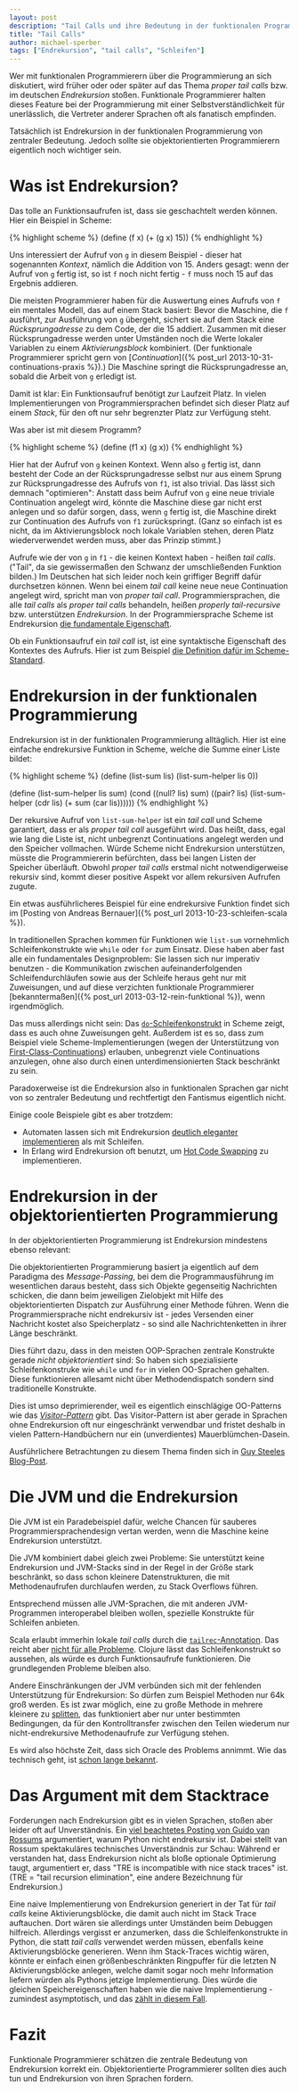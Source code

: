 ```yaml
---
layout: post
description: "Tail Calls und ihre Bedeutung in der funktionalen Programmierung"
title: "Tail Calls"
author: michael-sperber
tags: ["Endrekursion", "tail calls", "Schleifen"]
---
```


Wer mit funktionalen Programmierern über die Programmierung an sich
diskutiert, wird früher oder oder später auf das Thema *proper tail
calls* bzw. im deutschen *Endrekursion* stoßen.  Funktionale
Programmierer halten dieses Feature bei der Programmierung mit einer
Selbstverständlichkeit für unerlässlich, die Vertreter anderer Sprachen
oft als fanatisch empfinden.

Tatsächlich ist Endrekursion in der funktionalen Programmierung
von zentraler Bedeutung.  Jedoch sollte sie
objektorientierten Programmierern eigentlich noch wichtiger sein.

<!-- more start -->

# Was ist Endrekursion?

Das tolle an Funktionsaufrufen ist, dass sie geschachtelt werden können.
Hier ein Beispiel in Scheme:

{% highlight scheme %}
(define (f x)
  (+ (g x) 15))
{% endhighlight %}

Uns interessiert der Aufruf von `g` in diesem Beispiel - dieser hat
sogenannten *Kontext*, nämlich die Addition von 15.  Anders gesagt:
wenn der Aufruf von `g` fertig ist, so ist `f` noch nicht fertig - `f`
muss noch 15 auf das Ergebnis addieren.

Die meisten Programmierer haben für die Auswertung eines Aufrufs von
`f` ein mentales Modell, das auf einem Stack basiert: Bevor die
Maschine, die `f` ausführt, zur Ausführung von `g` übergeht, sichert
sie auf dem Stack eine *Rücksprungadresse* zu dem Code, der die 15
addiert.  Zusammen mit dieser Rücksprungadresse werden unter Umständen
noch die Werte lokaler Variablen zu einem *Aktivierungsblock*
kombiniert.  (Der funktionale Programmierer spricht gern von
[*Continuation*]({% post_url 2013-10-31-continuations-praxis %}).)
Die Maschine springt die Rücksprungadresse an, sobald die Arbeit von
`g` erledigt ist.

Damit ist klar: Ein Funktionsaufruf benötigt zur Laufzeit Platz.  In
vielen Implementierungen von Programmiersprachen befindet sich dieser
Platz auf einem *Stack*, für den oft nur sehr begrenzter Platz zur
Verfügung steht.

Was aber ist mit diesem Programm?

{% highlight scheme %}
(define (f1 x)
  (g x))
{% endhighlight %}

Hier hat der Aufruf von `g` keinen Kontext. Wenn also `g` fertig ist,
dann besteht der Code an der Rücksprungadresse selbst nur aus einem
Sprung zur Rücksprungadresse des Aufrufs von `f1`, ist also trivial.
Das lässt sich demnach "optimieren": Anstatt dass beim Aufruf von `g`
eine neue triviale Continuation angelegt wird, könnte die Maschine
diese gar nicht erst anlegen und so dafür sorgen, dass, wenn `g`
fertig ist, die Maschine direkt zur Continuation des Aufrufs von `f1`
zurückspringt.  (Ganz so einfach ist es nicht, da im Aktivierungsblock
noch lokale Variablen stehen, deren Platz wiederverwendet werden muss,
aber das Prinzip stimmt.)

Aufrufe wie der von `g` in `f1` - die keinen Kontext haben - heißen
*tail calls*.  ("Tail", da sie gewissermaßen den Schwanz der
umschließenden Funktion bilden.)  Im Deutschen hat sich leider noch
kein griffiger Begriff dafür durchsetzen können.  Wenn bei einem *tail
call* keine neue neue Continuation angelegt wird, spricht man von
*proper tail call*.  Programmiersprachen, die alle *tail calls* als
*proper tail calls* behandeln, heißen *properly tail-recursive*
bzw. unterstützen *Endrekursion*.  In der
Programmiersprache Scheme ist Endrekursion [die
fundamentale
Eigenschaft](http://www.wisdomandwonder.com/article/509/lambda-the-ultimate-goto).

Ob ein Funktionsaufruf ein *tail call* ist, ist eine syntaktische
Eigenschaft des Kontextes des Aufrufs.  Hier ist zum Beispiel [die
Definition dafür im
Scheme-Standard](http://www.r6rs.org/final/html/r6rs/r6rs-Z-H-14.html#node_sec_11.20).
 
# Endrekursion in der funktionalen Programmierung

Endrekursion ist in der funktionalen Programmierung alltäglich.  Hier
ist eine einfache endrekursive Funktion in Scheme, welche die Summe
einer Liste bildet:

{% highlight scheme %}
(define (list-sum lis)
  (list-sum-helper lis 0))
  
(define (list-sum-helper lis sum)
  (cond
    ((null? lis) sum)
    ((pair? lis)
	 (list-sum-helper (cdr lis)
	                  (+ sum (car lis))))))
{% endhighlight %}

Der rekursive Aufruf von `list-sum-helper` ist ein *tail call* und
Scheme garantiert, dass er als *proper tail call* ausgeführt wird.
Das heißt, dass, egal wie lang die Liste ist, nicht unbegrenzt
Continuations angelegt werden und den Speicher vollmachen.  Würde
Scheme nicht Endrekursion unterstützen, müsste die Programmiererin
befürchten, dass bei langen Listen der Speicher überläuft.  Obwohl
*proper tail calls* erstmal nicht notwendigerweise rekursiv sind,
kommt dieser positive Aspekt vor allem rekursiven Aufrufen zugute.

Ein etwas ausführlicheres Beispiel für eine endrekursive Funktion
findet sich im
[Posting von Andreas Bernauer]({% post_url 2013-10-23-schleifen-scala %}).

In traditionellen Sprachen kommen für Funktionen wie `list-sum`
vornehmlich Schleifenkonstrukte wie `while` oder `for` zum Einsatz.
Diese haben aber fast alle ein fundamentales Designproblem: Sie lassen
sich nur imperativ benutzen - die Kommunikation zwischen
aufeinanderfolgenden Schleifendurchläufen sowie aus der Schleife
heraus geht nur mit Zuweisungen, und auf diese verzichten funktionale
Programmierer [bekanntermaßen]({% post_url 2013-03-12-rein-funktional %}), wenn irgendmöglich.

Das muss allerdings nicht sein: Das
[`do`-Schleifenkonstrukt](http://www.r6rs.org/final/html/r6rs-lib/r6rs-lib-Z-H-6.html#node_chap_5)
in Scheme zeigt, dass es auch ohne Zuweisungen geht.  Außerdem ist es
so, dass zum Beispiel viele Scheme-Implementierungen (wegen der
Unterstützung von
[First-Class-Continuations](http://en.wikipedia.org/wiki/Continuation#First-class_continuations))
erlauben, unbegrenzt viele Continuations anzulegen, ohne also durch
einen unterdimensionierten Stack beschränkt zu sein.

Paradoxerweise ist die Endrekursion also in funktionalen Sprachen gar
nicht von so zentraler Bedeutung und rechtfertigt den Fantismus
eigentlich nicht.

Einige coole Beispiele gibt es aber trotzdem:

* Automaten lassen sich mit Endrekursion [deutlich eleganter
  implementieren](http://www.cs.brown.edu/~sk/Publications/Papers/Published/sk-automata-macros/)
  als mit Schleifen.
* In Erlang wird Endrekursion oft benutzt, um [Hot Code
  Swapping](http://theschemeway.blogspot.de/2008/09/hot-code-swapping-pitfalls-in-erlang.html)
  zu implementieren.

# Endrekursion in der objektorientierten Programmierung

In der objektorientierten Programmierung ist Endrekursion mindestens
ebenso relevant:

Die objektorientierten Programmierung basiert ja eigentlich auf dem
Paradigma des *Message-Passing*, bei dem die Programmausführung im
wesentlichen daraus besteht, dass sich Objekte gegenseitig Nachrichten
schicken, die dann beim jeweiligen Zielobjekt mit Hilfe des
objektorientierten Dispatch zur Ausführung einer Methode führen.  Wenn
die Programmiersprache nicht endrekursiv ist - jedes Versenden einer
Nachricht kostet also Speicherplatz - so sind alle Nachrichtenketten
in ihrer Länge beschränkt.

Dies führt dazu, dass in den meisten OOP-Sprachen zentrale Konstrukte
gerade *nicht objektorientiert* sind: So haben sich spezialisierte
Schleifenkonstruke wie `while` und `for` in vielen OO-Sprachen
gehalten.  Diese funktionieren allesamt nicht über Methodendispatch
sondern sind traditionelle Konstrukte.

Dies ist umso deprimierender, weil es eigentlich einschlägige
OO-Patterns wie das
[*Visitor-Pattern*](http://en.wikipedia.org/wiki/Visitor_pattern)
gibt.  Das Visitor-Pattern ist aber gerade in Sprachen ohne
Endrekursion oft nur eingeschränkt verwendbar und fristet deshalb in
vielen Pattern-Handbüchern nur ein (unverdientes)
Mauerblümchen-Dasein.

Ausführlichere Betrachtungen zu diesem Thema finden sich in [Guy
Steeles
Blog-Post](http://www.eighty-twenty.org/index.cgi/tech/oo-tail-calls-20111001.html).

# Die JVM und die Endrekursion

Die JVM ist ein Paradebeispiel dafür, welche Chancen für sauberes
Programmiersprachendesign vertan werden, wenn die 
Maschine keine Endrekursion unterstützt.

Die JVM kombiniert dabei gleich zwei Probleme: Sie unterstützt keine
Endrekursion und JVM-Stacks sind in der Regel in der Größe stark
beschränkt, so dass schon kleinere Datenstrukturen, die mit
Methodenaufrufen durchlaufen werden, zu Stack Overflows führen.

Entsprechend müssen alle JVM-Sprachen, die mit anderen JVM-Programmen
interoperabel bleiben wollen, spezielle Konstrukte für Schleifen
anbieten.

Scala erlaubt immerhin lokale *tail calls* durch die
[`tailrec`-Annotation](http://www.scala-lang.org/api/current/index.html#scala.annotation.tailrec).
Das reicht aber [nicht für alle Probleme](http://apocalisp.wordpress.com/2011/10/26/tail-call-elimination-in-scala-monads/).
Clojure lässt das Schleifenkonstrukt so aussehen, als würde es durch
Funktionsaufrufe funktionieren.  Die grundlegenden Probleme bleiben
also.

Andere Einschränkungen der JVM verbünden sich mit der fehlenden
Unterstützung für Endrekursion: So dürfen zum Beispiel Methoden nur
64k groß werden.  Es ist zwar möglich, eine zu große Methode in
mehrere kleinere zu
[splitten](https://bitbucket.org/sperber/asm-method-size/), das
funktioniert aber nur unter bestimmten Bedingungen, da für den
Kontrolltransfer zwischen den Teilen wiederum nur nicht-endrekursive
Methodenaufrufe zur Verfügung stehen.

Es wird also höchste Zeit, dass sich Oracle des Problems annimmt.  Wie
das technisch geht, ist [schon lange
bekannt](https://blogs.oracle.com/jrose/entry/tail_calls_in_the_vm).

# Das Argument mit dem Stacktrace

Forderungen nach Endrekursion gibt es in vielen Sprachen, stoßen aber
leider oft auf Unverständnis.  Ein [viel beachtetes Posting von Guido
van
Rossums](http://neopythonic.blogspot.de/2009/04/tail-recursion-elimination.html)
argumentiert, warum Python nicht endrekursiv ist.  Dabei stellt van
Rossum spektakuläres technisches Unverständnis zur Schau: Während er
verstanden hat, dass Endrekursion nicht als bloße optionale
Optimierung taugt, argumentiert er, dass "TRE is incompatible with
nice stack traces" ist.  (TRE = "tail recursion elimination", eine andere
Bezeichnung für Endrekursion.)

Eine naive Implementierung von Endrekursion generiert in der Tat für
*tail calls* keine Aktivierungsblöcke, die damit auch nicht im Stack
Trace auftauchen.  Dort wären sie allerdings unter Umständen beim
Debuggen hilfreich.  Allerdings vergisst er anzumerken, dass die
Schleifenkonstrukte in Python, die statt *tail calls* verwendet werden
müssen, ebenfalls keine Aktivierungsblöcke generieren.  Wenn ihm
Stack-Traces wichtig wären, könnte er einfach einen größenbeschränkten
Ringpuffer für die letzten N Aktivierungsblöcke anlegen, welche damit
sogar noch mehr Information liefern würden als Pythons jetzige
Implementierung.  Dies würde die gleichen Speichereigenschaften haben
wie die naive Implementierung - zumindest asymptotisch, und das [zählt
in diesem
Fall](http://citeseerx.ist.psu.edu/viewdoc/summary?doi=10.1.1.50.4500).

# Fazit

Funktionale Programmierer schätzen die zentrale Bedeutung von
Endrekursion korrekt ein.  Objektorientierte Programmierer sollten
dies auch tun und Endrekursion von ihren Sprachen fordern.

<!-- more end -->

